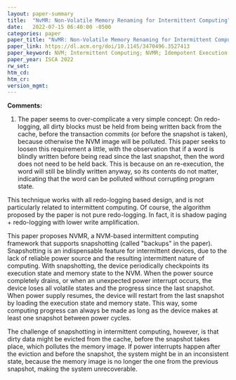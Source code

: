 ```yaml
---
layout: paper-summary
title:  "NvMR: Non-Volatile Memory Renaming for Intermittent Computing"
date:   2022-07-15 06:40:00 -0500
categories: paper
paper_title: "NvMR: Non-Volatile Memory Renaming for Intermittent Computing"
paper_link: https://dl.acm.org/doi/10.1145/3470496.3527413
paper_keyword: NVM; Intermittent Computing; NVMR; Idempotent Execution
paper_year: ISCA 2022
rw_set:
htm_cd:
htm_cr:
version_mgmt:
---
```


**Comments:**

1. The paper seems to over-complicate a very simple concept: On redo-logging, all dirty blocks must be held from
being written back from the cache, before the transaction commits (or before the snapshot is taken), 
because otherwise the NVM image will be polluted.
This paper seeks to loosen this requirement a little, with the observation that if a word is blindly written
before being read since the last snapshot, then the word does not need to be held back.
This is because on an re-execution, the word will still be blindly written anyway, so its contents do not matter,
indicating that the word can be polluted without corrupting program state.

This technique works with all redo-logging based design, and is not particularly related to intermittent computing.
Of course, the algorithm proposed by the paper is not pure redo-logging. In fact, it is shadow paging + redo-logging
with lower write amplification. 

This paper proposes NVMR, a NVM-based intermittent computing framework that supports snapshotting (called "backups"
in the paper). Snapshotting is an indispensable feature for intermittent devices, due to the lack of reliable 
power source and the resulting intermittent nature of computing. With snapshotting, the device periodically
checkpoints its execution state and memory state to the NVM. When the power source completely drains, or when an
unexpected power interrupt occurs, the device loses all volatile states and the progress since the last snapshot. 
When power supply resumes, the device will restart from the last snapshot by loading the execution state and memory
state. This way, some computing progress can always be made as long as the device makes at least one snapshot
between power cycles.

The challenge of snapshotting in intermittent computing, however, is that dirty data might be evicted from the cache,
before the snapshot takes place, which pollutes the memory image. 
If power interrupts happen after the eviction and before the snapshot, the system might be in an inconsistent state,
because the memory image is no longer the one from the previous snapshot, making the system unrecoverable.

